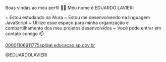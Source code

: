 Boas vindas ao meu perfil 💙💙
Meu nome é EDUARDO LAVIERI

~  Estou estudando na Alura
~  Estou me desenvolvendo na linguagem JavaScript
~  Utilizo esse espaço para minha organização e compartilhamento dos meu projetos desenvolvidos
~  Você pode entrar em contato comigo 📫

00001106911775sp@al.educacao.sp.gov.br

@EDUARDOLAVIERI
